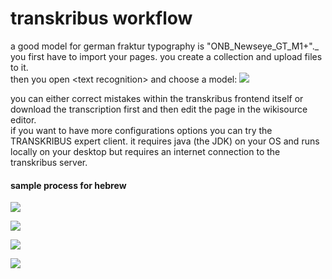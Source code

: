 # transkribus workflow
a good model for german fraktur typography is "ONB\_Newseye\_GT\_M1+".\_  
you first have to import your pages. you create a collection and upload files to it.  
then you open \<text recognition\> and choose a model:
![][image-1]

you can either correct mistakes within the transkribus frontend itself or download the transcription first and then edit the page in the wikisource editor.  
if you want to have more configurations options you can try the TRANSKRIBUS expert client. it requires java (the JDK) on your OS and runs locally on your desktop but requires an internet connection to the transkribus server. 
#### sample process for hebrew
![][image-2]

![][image-3]

![][image-4]

![][image-5]

[image-1]:	mdb-trans-001.png
[image-2]:	transivrit01.jpg
[image-3]:	transivrit02.jpg
[image-4]:	transivrit03.jpg
[image-5]:	transivrit04.jpg
